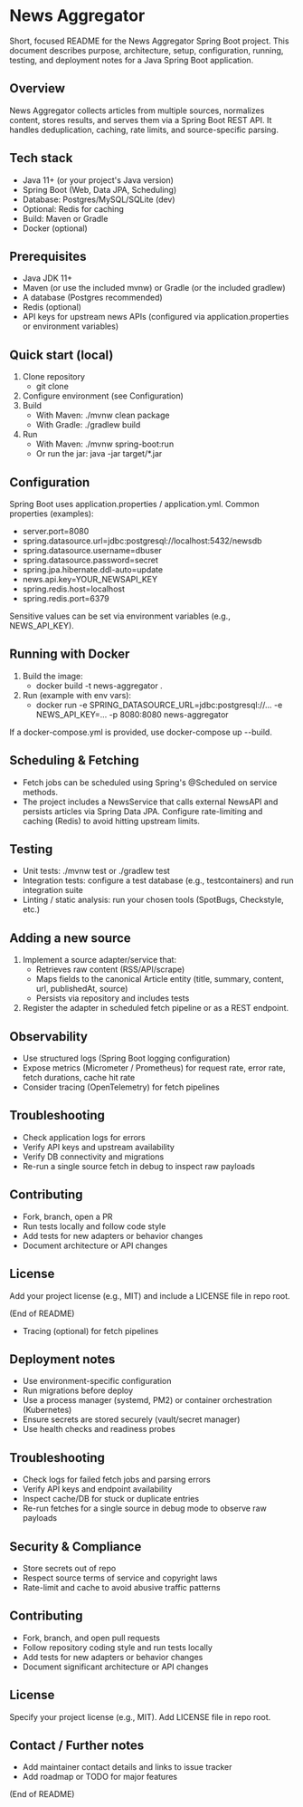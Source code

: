 # News Aggregator

Short, focused README for the News Aggregator Spring Boot project. This document describes purpose, architecture, setup, configuration, running, testing, and deployment notes for a Java Spring Boot application.

## Overview

News Aggregator collects articles from multiple sources, normalizes content, stores results, and serves them via a Spring Boot REST API. It handles deduplication, caching, rate limits, and source-specific parsing.

## Tech stack

- Java 11+ (or your project's Java version)
- Spring Boot (Web, Data JPA, Scheduling)
- Database: Postgres/MySQL/SQLite (dev)
- Optional: Redis for caching
- Build: Maven or Gradle
- Docker (optional)

## Prerequisites

- Java JDK 11+
- Maven (or use the included mvnw) or Gradle (or the included gradlew)
- A database (Postgres recommended)
- Redis (optional)
- API keys for upstream news APIs (configured via application.properties or environment variables)

## Quick start (local)

1. Clone repository
   - git clone <repo-url>
2. Configure environment (see Configuration)
3. Build
   - With Maven: ./mvnw clean package
   - With Gradle: ./gradlew build
4. Run
   - With Maven: ./mvnw spring-boot:run
   - Or run the jar: java -jar target/\*.jar

## Configuration

Spring Boot uses application.properties / application.yml. Common properties (examples):

- server.port=8080
- spring.datasource.url=jdbc:postgresql://localhost:5432/newsdb
- spring.datasource.username=dbuser
- spring.datasource.password=secret
- spring.jpa.hibernate.ddl-auto=update
- news.api.key=YOUR_NEWSAPI_KEY
- spring.redis.host=localhost
- spring.redis.port=6379

Sensitive values can be set via environment variables (e.g., NEWS_API_KEY).

## Running with Docker

1. Build the image:
   - docker build -t news-aggregator .
2. Run (example with env vars):
   - docker run -e SPRING_DATASOURCE_URL=jdbc:postgresql://... -e NEWS_API_KEY=... -p 8080:8080 news-aggregator

If a docker-compose.yml is provided, use docker-compose up --build.

## Scheduling & Fetching

- Fetch jobs can be scheduled using Spring's @Scheduled on service methods.
- The project includes a NewsService that calls external NewsAPI and persists articles via Spring Data JPA. Configure rate-limiting and caching (Redis) to avoid hitting upstream limits.

## Testing

- Unit tests: ./mvnw test or ./gradlew test
- Integration tests: configure a test database (e.g., testcontainers) and run integration suite
- Linting / static analysis: run your chosen tools (SpotBugs, Checkstyle, etc.)

## Adding a new source

1. Implement a source adapter/service that:
   - Retrieves raw content (RSS/API/scrape)
   - Maps fields to the canonical Article entity (title, summary, content, url, publishedAt, source)
   - Persists via repository and includes tests
2. Register the adapter in scheduled fetch pipeline or as a REST endpoint.

## Observability

- Use structured logs (Spring Boot logging configuration)
- Expose metrics (Micrometer / Prometheus) for request rate, error rate, fetch durations, cache hit rate
- Consider tracing (OpenTelemetry) for fetch pipelines

## Troubleshooting

- Check application logs for errors
- Verify API keys and upstream availability
- Verify DB connectivity and migrations
- Re-run a single source fetch in debug to inspect raw payloads

## Contributing

- Fork, branch, open a PR
- Run tests locally and follow code style
- Add tests for new adapters or behavior changes
- Document architecture or API changes

## License

Add your project license (e.g., MIT) and include a LICENSE file in repo root.

(End of README)

- Tracing (optional) for fetch pipelines

## Deployment notes

- Use environment-specific configuration
- Run migrations before deploy
- Use a process manager (systemd, PM2) or container orchestration (Kubernetes)
- Ensure secrets are stored securely (vault/secret manager)
- Use health checks and readiness probes

## Troubleshooting

- Check logs for failed fetch jobs and parsing errors
- Verify API keys and endpoint availability
- Inspect cache/DB for stuck or duplicate entries
- Re-run fetches for a single source in debug mode to observe raw payloads

## Security & Compliance

- Store secrets out of repo
- Respect source terms of service and copyright laws
- Rate-limit and cache to avoid abusive traffic patterns

## Contributing

- Fork, branch, and open pull requests
- Follow repository coding style and run tests locally
- Add tests for new adapters or behavior changes
- Document significant architecture or API changes

## License

Specify your project license (e.g., MIT). Add LICENSE file in repo root.

## Contact / Further notes

- Add maintainer contact details and links to issue tracker
- Add roadmap or TODO for major features

(End of README)
